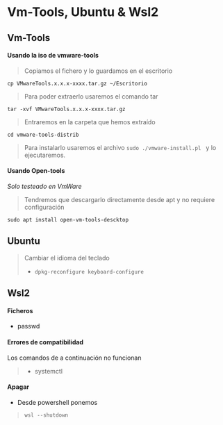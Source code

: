 # Vm-Tools, Ubuntu & Wsl2



## Vm-Tools



#### Usando la iso de vmware-tools

> Copiamos el fichero y lo guardamos en el escritorio

`cp VMwareTools.x.x.x-xxxx.tar.gz ~/Escritorio`

> Para poder extraerlo usaremos el comando tar

`tar -xvf VMwareTools.x.x.x-xxxx.tar.gz`

> Entraremos en la carpeta que hemos extraído

`cd vmware-tools-distrib`

> Para instalarlo usaremos el archivo `sudo ./vmware-install.pl ` y lo ejecutaremos. 

#### Usando Open-tools

_Solo testeado en VmWare_

> Tendremos que descargarlo directamente desde apt y no requiere configuración 

`sudo apt install open-vm-tools-descktop`



## Ubuntu

> Cambiar el idioma del teclado 
>
> - `dpkg-reconfigure keyboard-configure`



## Wsl2

#### Ficheros

- passwd

#### Errores de compatibilidad

Los comandos de a continuación no funcionan

> + systemctl

#### Apagar

- Desde powershell ponemos 

> `wsl --shutdown`